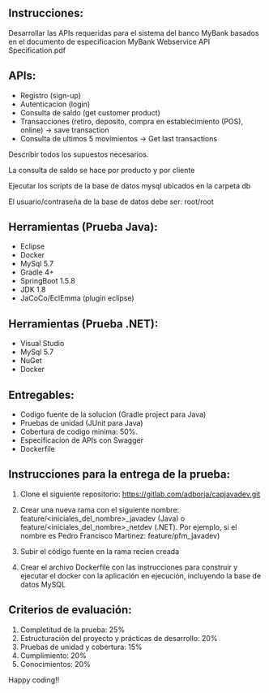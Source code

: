 Instrucciones:
----------------
Desarrollar las APIs requeridas para el sistema del banco MyBank basados en el documento de especificacion MyBank Webservice API Specification.pdf

APIs:
---------------
 - Registro (sign-up) 
 - Autenticacion (login)
 - Consulta de saldo (get customer product)
 - Transacciones (retiro, deposito, compra en establecimiento (POS), online) -> save transaction
 - Consulta de ultimos 5 movimientos -> Get last transactions

Describir todos los supuestos necesarios.

La consulta de saldo se hace por producto y por cliente

Ejecutar los scripts de la base de datos mysql ubicados en la carpeta db

El usuario/contraseña de la base de datos debe ser: root/root

Herramientas (Prueba Java):
---------------
- Eclipse
- Docker
- MySql 5.7
- Gradle 4+
- SpringBoot 1.5.8
- JDK 1.8
- JaCoCo/EclEmma (plugin eclipse)

Herramientas (Prueba .NET):
---------------
- Visual Studio
- MySql 5.7
- NuGet
- Docker

Entregables:
---------------
- Codigo fuente de la solucion (Gradle project para Java)
- Pruebas de unidad (JUnit para Java)
- Cobertura de codigo minima: 50%.
- Especificacion de APIs con Swagger
- Dockerfile

Instrucciones para la entrega de la prueba:
--------------------
1. Clone el siguiente repositorio:
https://gitlab.com/adborja/capjavadev.git

2. Crear una nueva rama con el siguiente nombre: feature/<iniciales_del_nombre>_javadev (Java) o feature/<iniciales_del_nombre>_netdev (.NET). Por ejemplo, si el nombre es Pedro Francisco Martinez: feature/pfm_javadev)

3. Subir el código fuente en la rama recien creada

4. Crear el archivo Dockerfile con las instrucciones para construir y ejecutar el docker con la aplicación en ejecución, incluyendo la base de datos MySQL


Criterios de evaluación:
-----------------------
1. Completitud de la prueba: 25%
2. Estructuración del proyecto y prácticas de desarrollo: 20%
3. Pruebas de unidad y cobertura: 15%
4. Cumplimiento: 20%
5. Conocimientos: 20%

Happy coding!!
